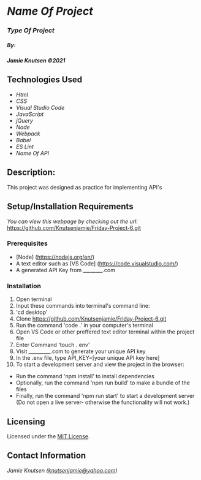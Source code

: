 # _Name Of Project_


### _Type Of Project_

##### By:
#####  _**Jamie Knutsen**_ _©2021_


## Technologies Used

* _Html_
* _CSS_
* _Visual Studio Code_
* _JavaScript_
* _jQuery_
* _Node_
* _Webpack_
* _Babel_
* _ES Lint_
* _Name Of API_


## Description: 
This project was designed as practice for implementing API's


## Setup/Installation Requirements
_You can view this webpage by checking out the url:_
https://github.com/Knutsenjamie/Friday-Project-6.git

### Prerequisites
* [Node] (https://nodejs.org/en/)
* A text editor such as [VS Code] (https://code.visualstudio.com/)
* A generated API Key from ________.com 

### Installation
1. Open terminal
2. Input these commands into terminal's command line:
3. 'cd desktop'
4. Clone https://github.com/Knutsenjamie/Friday-Project-6.git
5. Run the command 'code .' in your computer's terminal
6. Open VS Code or other preffered text editor terminal within the project file
7. Enter Command 'touch . env'
8. Visit _________.com to generate your unique API key
9. In the .env file, type API_KEY=[your unique API key here]
10. To start a development server and view the project in the browser:
  * Run the command 'npm install' to install dependencies
  * Optionally, run the command 'npm run build' to make a bundle of the files
  * Finally, run the command 'npm run start' to start a development server (Do not open a live server- otherwise the functionality will not work.)

## Licensing

Licensed under the [MIT License](license).

## Contact Information

_Jamie Knutsen (knutsenjamie@yahoo.com)_